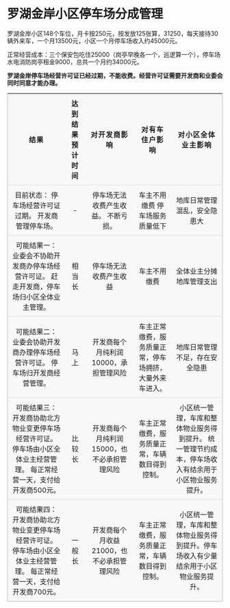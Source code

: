 
# 罗湖金岸小区停车场分成管理

<style>
body {
  line-height: 1.25;
}

table {
  border: 1px solid #ccc;
  border-collapse: collapse;
  margin: 0;
  padding: 0;
  width: 100%;
  table-layout: fixed;
}

table caption {
  font-size: 1.5em;
  margin: .5em 0 .75em;
}

table tr {
  background-color: #f8f8f8;
  border: 1px solid #ddd;
  padding: .35em;
}

table th,
table td {
  padding: .625em;
  text-align: center;
}

table th {
  font-size: 1em;
  letter-spacing: .1em;
  text-transform: uppercase;
}

@media screen and (max-width: 600px) {
  table {
    border: 0;
  }

  table caption {
    font-size: 1.3em;
  }

  table thead {
    border: none;
    clip: rect(0 0 0 0);
    height: 1px;
    margin: -1px;
    overflow: hidden;
    padding: 0;
    position: absolute;
    width: 1px;
  }

  table tr {
    border-bottom: 3px solid #ddd;
    display: block;
    margin-bottom: .625em;
  }

  table td {
    border-bottom: 1px solid #ddd;
    display: block;
    font-size: 1em;
    text-align: right;
  }

  table td::before {
    /*
    * aria-label has no advantage, it won't be read inside a table
    content: attr(aria-label);
    */
    content: attr(data-label);
    float: left;
    font-weight: bold;
    text-transform: uppercase;
  }

  table td:last-child {
    border-bottom: 0;
  }
}

</style>


罗湖金岸小区148个车位，月卡按250元，按发放125张算，31250，每天接待30辆外来车，一个月13500元，小区一个月停车场收入约45000元。

正常经营成本：三个保安包吃住25000（岗亭早晚各一个，巡逻算一个），停车场水电消防岗亭租金9000，总共一个月约34000元。</span>

**罗湖金岸停车场经营许可证已经过期，不能收费。经营许可证需要开发商和业委会同时同意才能办理。**



<table>
  <thead>
    <tr>
      <th scope="col">结果</th>
	  <th scope="col">达到结果预计时间</th>
      <th scope="col">对开发商影响</th>
      <th scope="col">对有车住户影响</th>
      <th scope="col">对小区全体业主影响</th>
    </tr>
  </thead>
  <tbody>
  <!------------------------ 正文从这里开始  --------------------------------->

  
  










<tr>
<td data-label="结果">目前状态：
停车场经营许可证过期。
开发商管理停车场。</td>
<td data-label="达到结果预计时间">-</td>
<td data-label="对开发商影响">停车场无法收费产生收益。
不断亏损。</td>
<td data-label="对有车住户影响">车主不用缴费
停车场服务质量低下</td>
<td data-label="对小区全体业主影响">地库日常管理混乱，安全隐患大</td>
</tr>

<tr>
<td data-label="结果">可能结果一：
业委会不协助开发商办停车场经营许可证。
赶走开发商，停车场归小区全体业主管理。</td>
<td data-label="达到结果预计时间">相当长</td>
<td data-label="对开发商影响">停车场无法收费产生收益</td>
<td data-label="对有车住户影响">车主不用缴费</td>
<td data-label="对小区全体业主影响">全体业主分摊地库管理支出</td>
</tr>

<tr>
<td data-label="结果">可能结果二：
业委会协助开发商办理停车场经营许可证。
停车场归开发商经营管理。</td>
<td data-label="达到结果预计时间">马上</td>
<td data-label="对开发商影响">开发商每个月纯利润10000，承担管理风险</td>
<td data-label="对有车住户影响">车主正常缴费，服务质量正常，停车场拥挤，大量外来车进入。</td>
<td data-label="对小区全体业主影响">地库日常管理不足，存在安全隐患</td>
</tr>

<tr>
<td data-label="结果">可能结果三：
开发商协助北方物业变更停车场经营许可证。
停车场由小区全体业主经营管理。
每正常经营一天，支付给开发商500元。</td>
<td data-label="达到结果预计时间">比较长</td>
<td data-label="对开发商影响">开发商每个月纯利润15000，也不必承担管理风险</td>
<td data-label="对有车住户影响">车主正常缴费，服务质量正常，车辆数目得到控制。</td>
<td data-label="对小区全体业主影响">小区统一管理，车库和整体物业服务得到提升。
统一管理节约成本，停车场收入有结余用于小区物业服务提升。</td>
</tr>

<tr>
<td data-label="结果">可能结果四：
开发商协助北方物业变更停车场经营许可证。
停车场由小区全体业主经营管理。
每正常经营一天，支付给开发商700元。</td>
<td data-label="达到结果预计时间">一般长</td>
<td data-label="对开发商影响">开发商每个月收益21000，也不必承担管理风险</td>
<td data-label="对有车住户影响">车主正常缴费，服务质量正常，车辆数目得到控制。</td>
<td data-label="对小区全体业主影响">小区统一管理，车库和整体物业服务得到提升。停车场收入有少量结余用于小区物业服务提升。</td>
</tr>


  </tbody>
</table>

